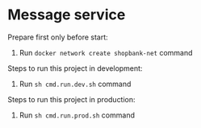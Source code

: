 # Message service

Prepare first only before start:

1. Run `docker network create shopbank-net` command

Steps to run this project in development:

1. Run `sh cmd.run.dev.sh` command

Steps to run this project in production:

1. Run `sh cmd.run.prod.sh` command